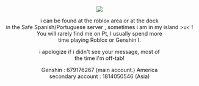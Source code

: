 <p align="center">
<img src="https://github.com/user-attachments/assets/3418792b-e7cd-457c-a3a7-a3397b8499c2" />
</p>


<p align="center">
  i can be found at the roblox area or at the dock<br/>
  in the Safe Spanish/Portuguese server , sometimes i am in my island >u< ! <br/> 
  You will rarely find me on Pt, I usually spend more <br/>
  time playing Roblox or Genshin I.
 </p>

<p align="center">
i apologize if i didn't see your message, most of<br/>
the time i'm off-tab! 
</p>

<p align="center">
Genshin : 679176267 (main account.) America <br/>
secondary account : 1814050546 (Asia)
</p>


<p align="center"
![wanderer-genshin](https://github.com/user-attachments/assets/7607210e-8e80-49ab-ab60-a39b2d8fc667)
</p>
